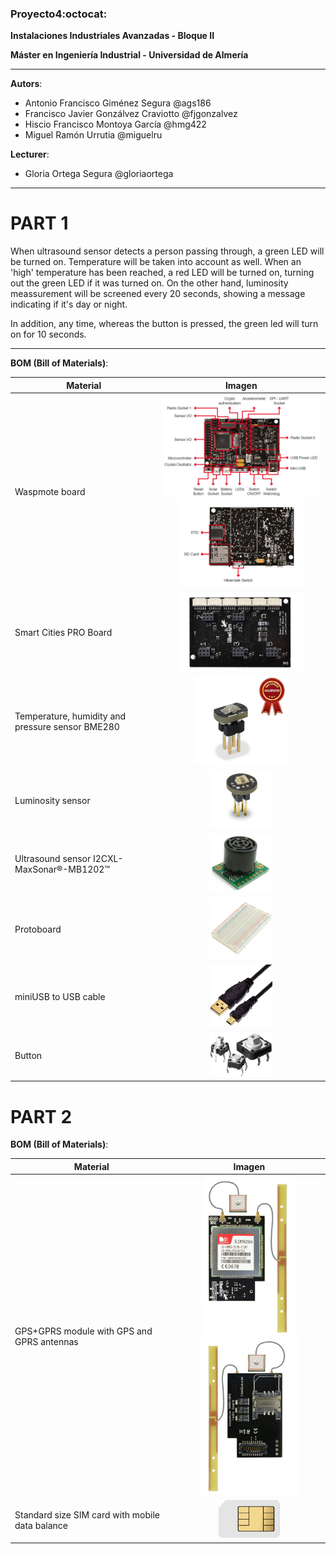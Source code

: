 ﻿### Proyecto4:octocat:

**Instalaciones Industriales Avanzadas - Bloque II**

**Máster en Ingeniería Industrial - Universidad de Almería**

---

**Autors**:

* Antonio Francisco Giménez Segura @ags186
* Francisco Javier Gonzálvez Craviotto @fjgonzalvez
* Hiscio Francisco Montoya García @hmg422
* Miguel Ramón Urrutia @miguelru

**Lecturer**:

* Gloria Ortega Segura @gloriaortega

---

# PART 1

When ultrasound sensor detects a person passing through, a green LED will be turned on.
Temperature will be taken into account as well. When an 'high' temperature has been 
reached, a red LED will be turned on, turning out the green LED if it was turned on.
On the other hand, luminosity meassurement will be screened every 20 seconds, showing a 
message indicating if it's day or night.

In addition, any time, whereas the button is pressed, the green led will turn on for 10 seconds.

---

**BOM (Bill of Materials)**:

Material | Imagen
------------ | :-------------:
Waspmote board | <img src="images/waspmote1.png" width="250"> <img src="images/waspmote2.png" width="200">
Smart Cities PRO Board | <img src="images/smartcitiesPRO.png" width="200">
Temperature, humidity and pressure sensor BME280 | <img src="images/bme280.png" width="150">
Luminosity sensor | <img src="images/luminosity.png" width="100">
Ultrasound sensor I2CXL-MaxSonar®-MB1202™ | <img src="/images/ultrasound.png" width="100">
Protoboard | <img src="/images/protoboard.png" width="100">
miniUSB to USB cable | <img src="/images/usb.png" width="100">
Button | <img src="/images/button.png" width="100">


# PART 2

**BOM (Bill of Materials)**:

Material | Imagen
------------ | :-------------:
GPS+GPRS module with GPS and GPRS antennas | <img src="images/gps_gprs_antenna1.png" width="150"> <img src="images/gps_gprs_antenna2.png" width="160">
Standard size SIM card with mobile data balance | <img src="images/simcard.png" width="100">
